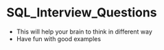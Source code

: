 # SQL_Interview_Questions
- This will help your brain to think in different way
- Have fun with good examples
